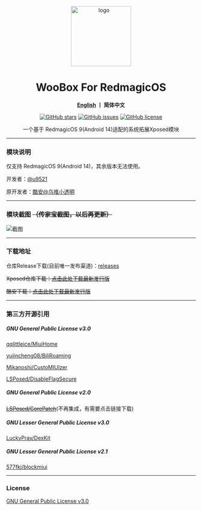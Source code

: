 <div align="center">
   <img width="160" src="https://raw.githubusercontent.com/u9521/WooBoxForRedmagicOS/main/doc/ic_launcher.png" alt="logo">
   <h1>WooBox For RedmagicOS</h1>
   <p>
       <b><a href="https://github.com/u9521/WooBoxForRedmagicOS/blob/main/README_EN.md">English</a>  丨 简体中文</b>
   </p>
   <a href="https://github.com//u9521/WooBoxForRedmagicOS/stargazers"><img alt="GitHub stars" src="https://img.shields.io/github/stars/u9521/WooBoxForRedmagicOS"></a>
   <a href="https://github.com/u9521/WooBoxForRedmagicOS/issues"><img alt="GitHub issues" src="https://img.shields.io/github/issues/u9521/WooBoxForRedmagicOS"></a>
   <a href="https://github.com/u9521/WooBoxForRedmagicOS/blob/main/LICENSE"><img alt="GitHub license" src="https://img.shields.io/github/license/u9521/WooBoxForRedmagicOS"></a>
   <p>一个基于 RedmagicOS 9(Android 14)适配的系统拓展Xposed模块</p>
</div>

---


### 模块说明

仅支持 RedmagicOS 9(Android 14)，其余版本无法使用。
  
开发者：[@u9521](https://github.com/u9521)

原开发者：[酷安@乌堆小透明](http://www.coolapk.com/u/883441)

---

### 模块截图 ~~（传家宝截图，以后再更新）~~
![截图](https://raw.githubusercontent.com/u9521/WooBoxForRedmagicOS/main/doc/cn.jpg)  

---

### 下载地址

仓库Release下载(目前唯一发布渠道)：[releases](https://github.com/u9521/WooBoxForRedmagicOS/releases)

~~Xposed仓库下载：[点击此处下载最新发行版](https://github.com/Xposed-Modules-Repo/wooboxforredmagicos/releases)~~

~~酷安下载：[点击此处下载最新发行版](https://www.coolapk.com/apk/wooboxforredmagicos)~~

---

### 第三方开源引用
##### GNU General Public License v3.0
[qqlittleice/MiuiHome](https://github.com/qqlittleice/MiuiHome)

[yujincheng08/BiliRoaming](https://github.com/yujincheng08/BiliRoaming)

[Mikanoshi/CustoMIUIzer](https://code.highspec.ru/Mikanoshi/CustoMIUIzer)

[LSPosed/DisableFlagSecure](https://github.com/LSPosed/DisableFlagSecure)

##### GNU General Public License v2.0
~~[LSPosed/CorePatch](https://github.com/LSPosed/CorePatch)~~(不再集成，有需要点击链接下载)
##### GNU Lesser General Public License v3.0
[LuckyPray/DexKit](https://github.com/LuckyPray/DexKit)
##### GNU Lesser General Public License v2.1
[577fkj/blockmiui](https://github.com/577fkj/blockmiui)  

---

### License
[GNU General Public License v3.0](https://github.com/u9521/WooBoxForRedmagicOS/blob/main/LICENSE)
